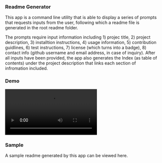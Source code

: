 ### Readme Generator

This app is a command line utility that is able to display a series of prompts that requests inputs from the user, following which a readme file is generated in the root readme folder.

The prompts require input information including 1) projec title, 2) project description, 3) installtion instructions, 4) usage information, 5) contribution guidlines, 6) test instructions, 7) license (which turns into a badge), 8) contact info (github username and email address, in case of inquiry). After all inputs have been provided, the app also generates the Index (as table of contents) under the project description that links each section of infromation included.

### Demo

![video demo](demo.mp4)

### Sample

A sample readme generated by this app can be viewed here.
